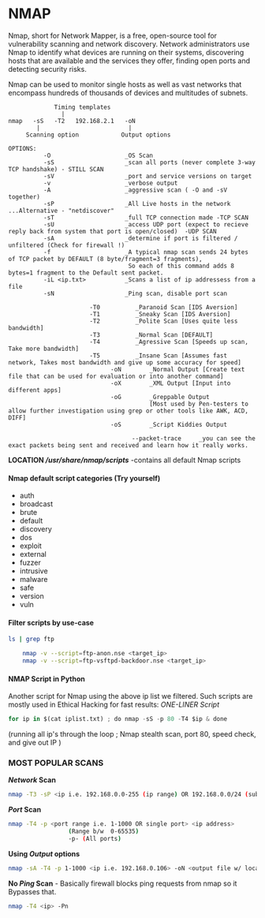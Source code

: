 # NMAP
Nmap, short for Network Mapper, is a free, open-source tool for vulnerability scanning and network discovery. Network administrators use Nmap to identify what devices are running on their systems, discovering hosts that are available and the services they offer, finding open ports and detecting security risks.

Nmap can be used to monitor single hosts as well as vast networks that encompass hundreds of thousands of devices and multitudes of subnets.

```
             Timing templates
               |
nmap   -sS   -T2   192.168.2.1   -oN
        |                         |
     Scanning option            Output options
        
OPTIONS: 
          -O                     _OS Scan
          -sS                    _scan all ports (never complete 3-way TCP handshake) - STILL SCAN    
          -sV                    _port and service versions on target 
          -v                     _verbose output
          -A                     _aggressive scan ( -O and -sV together)
          -sP                    _All Live hosts in the network                         ...Alternative - "netdiscover"
          -sT                    _full TCP connection made -TCP SCAN
          -sU                    _access UDP port (expect to recieve reply back from system that port is open/closed)  -UDP SCAN
          -sA                    _determine if port is filtered / unfiltered (Check for firewall !) 
          -f                     _A typical nmap scan sends 24 bytes of TCP packet by DEFAULT (8 byte/fragment=3 fragments), 
                                  So each of this command adds 8 bytes=1 fragment to the Default sent packet.
          -iL <ip.txt>           _Scans a list of ip addressess from a file
          -sN                    _Ping scan, disable port scan
          
                       -T0          _Paranoid Scan [IDS Aversion]
                       -T1          _Sneaky Scan [IDS Aversion]
                       -T2          _Polite Scan [Uses quite less bandwidth]
                       -T3          _Normal Scan [DEFAULT]
                       -T4          _Agressive Scan [Speeds up scan, Take more bandwidth]
                       -T5          _Insane Scan [Assumes fast network, Takes most bandwidth and give up some accuracy for speed]
                             -oN        _Normal Output [Create text file that can be used for evaluation or into another command]
                             -oX        _XML Output [Input into different apps]
                             -oG        _Greppable Output 
                                        [Most used by Pen-testers to allow further investigation using grep or other tools like AWK, ACD, DIFF]
                             -oS        _Script Kiddies Output
                                                    
                                   --packet-trace     _you can see the exact packets being sent and received and learn how it really works.                             
```

**LOCATION _/usr/share/nmap/scripts_** -contains all default Nmap scripts

#### Nmap default script categories (Try yourself)
* auth
* broadcast
* brute
* default
* discovery
* dos
* exploit
* external
* fuzzer
* intrusive
* malware
* safe
* version
* vuln

#### Filter scripts by use-case
```sh
ls | grep ftp

    nmap -v --script=ftp-anon.nse <target_ip>
    nmap -v --script=ftp-vsftpd-backdoor.nse <target_ip>
```

#### NMAP Script in Python

Another script for Nmap using the above ip list we filtered. Such scripts are mostly used in Ethical Hacking for fast results:
*ONE-LINER Script*
```python
for ip in $(cat iplist.txt) ; do nmap -sS -p 80 -T4 $ip & done
```
(running all ip's through the loop ; Nmap stealth scan, port 80, speed check, and give out IP )


### MOST POPULAR SCANS

**_Network_ Scan**
```sh
nmap -T3 -sP <ip i.e. 192.168.0.0-255 (ip range) OR 192.168.0.0/24 (subent range)>       
```

**_Port_ Scan**   
```sh
nmap -T4 -p <port range i.e. 1-1000 OR single port> <ip address>     
                 (Range b/w  0-65535)
                 -p- (All ports)      
```

**Using _Output_ options**
```sh
nmap -sA -T4 -p 1-1000 <ip i.e. 192.168.0.106> -oN <output file w/ location i.e /root/myfile/scan.txt>
```

**No _Ping_ Scan** - Basically firewall blocks ping requests from nmap so it Bypasses that.
```sh
nmap -T4 <ip> -Pn
```

